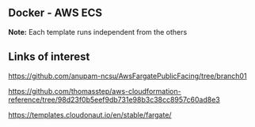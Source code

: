 ## Docker - AWS ECS

__Note:__ Each template runs independent from the others

## Links of interest

https://github.com/anupam-ncsu/AwsFargatePublicFacing/tree/branch01

https://github.com/thomasstep/aws-cloudformation-reference/tree/98d23f0b5eef9db731e98b3c38cc8957c60ad8e3

https://templates.cloudonaut.io/en/stable/fargate/